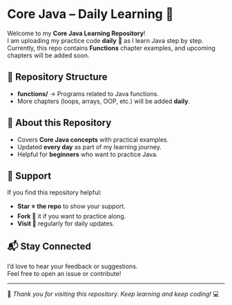 # Core Java – Daily Learning 🚀

Welcome to my **Core Java Learning Repository**!  
I am uploading my practice code **daily** 📅 as I learn Java step by step.  
Currently, this repo contains **Functions** chapter examples, and upcoming chapters will be added soon.  

## 📂 Repository Structure
- **functions/** → Programs related to Java functions.  
- More chapters (loops, arrays, OOP, etc.) will be added **daily**.  

## 📌 About this Repository
- Covers **Core Java concepts** with practical examples.  
- Updated **every day** as part of my learning journey.  
- Helpful for **beginners** who want to practice Java.  

## 🌟 Support
If you find this repository helpful:  
- **Star ⭐ the repo** to show your support.  
- **Fork 🍴** it if you want to practice along.  
- **Visit 🔁** regularly for daily updates.  

## 📬 Stay Connected
I’d love to hear your feedback or suggestions.  
Feel free to open an issue or contribute!  

---
🔔 *Thank you for visiting this repository. Keep learning and keep coding!* 💻
